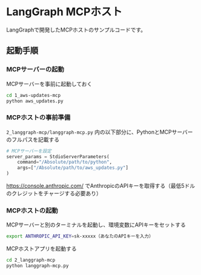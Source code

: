 # LangGraph MCPホスト

LangGraphで開発したMCPホストのサンプルコードです。

## 起動手順

### MCPサーバーの起動

MCPサーバーを事前に起動しておく

```sh
cd 1_aws-updates-mcp
python aws_updates.py
```

### MCPホストの事前準備

`2_langgraph-mcp/langgraph-mcp.py` 内の以下部分に、PythonとMCPサーバーのフルパスを記載する

```py
# MCPサーバーを設定
server_params = StdioServerParameters(
    command="/Absolute/path/to/python",
    args=["/Absolute/path/to/aws_updates.py"]
)
```

https://console.anthropic.com/ でAnthropicのAPIキーを取得する（最低5ドルのクレジットをチャージする必要あり）

### MCPホストの起動

MCPサーバーと別のターミナルを起動し、環境変数にAPIキーをセットする

```sh
export ANTHROPIC_API_KEY=sk-xxxxx（あなたのAPIキーを入力）
```

MCPホストアプリを起動する

```sh
cd 2_langgraph-mcp
python langgraph-mcp.py
```